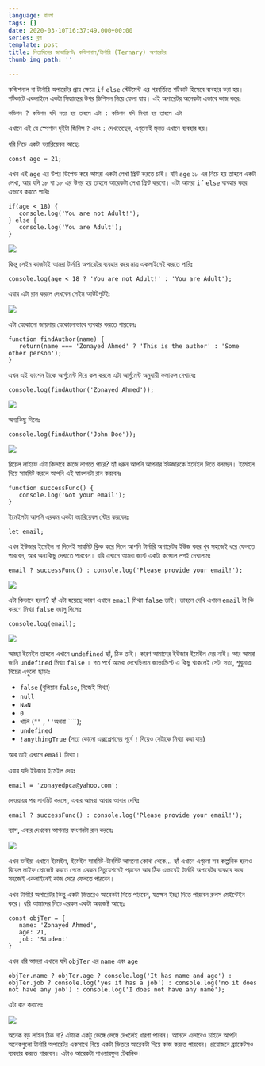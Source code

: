 ```yaml
---
language: বাংলা
tags: []
date: 2020-03-10T16:37:49.000+00:00
series: ব্লগ
template: post
title: নিত্যদিনের জাভাস্ক্রিপ্টঃ কন্ডিশনাল/টার্নারি (Ternary) অপারেটর
thumb_img_path: ''

---
```

কন্ডিশনাল বা টার্নারি অপারেটর প্রায় ক্ষেত্রে `if` `else` স্টেটমেন্ট এর পরবর্তিতে শর্টকাট হিসেবে ব্যবহার করা হয়। শর্টকাটে একলাইনে একটা সিদ্ধান্তের উপর ডিশিসন নিয়ে ফেলা যায়। এই অপারেটর অনেকটা এভাবে কাজ করেঃ

    কন্ডিশন ? কন্ডিশন যদি সত্য হয় তাহলে এটা : কন্ডিশন যদি মিথ্যা হয় তাহলে এটা

এখানে এই যে স্পেশাল দুইটা জিনিস `?` এবং `:` দেখতেছেন, এগুলোই মূলত এখানে ব্যবহার হয়।

ধরি নিচে একটা ভ্যারিয়েবল আছেঃ

    const age = 21;

এখন এই `age` এর উপর ডিপেন্ড করে আমরা একটা লেখা প্রিন্ট করতে চাই। যদি `age` ১৮ এর নিচে হয় তাহলে একটা লেখা, আর যদি ১৮ বা ১৮ এর উপর হয় তাহলে আরেকটা লেখা প্রিন্ট করবো। এটা আমরা `if` `else` ব্যবহার করে এভাবে করতে পারিঃ

    if(age < 18) {
       console.log('You are not Adult!');
    } else {
       console.log('You are Adult');
    }

![](https://cdn-images-1.medium.com/max/1000/1*GApq2nMnxQLdzakKxYMMSw.png)

কিন্তু সেইম কাজটাই আমরা টার্নারি অপারেটর ব্যবহার করে মাত্র একলাইনেই করতে পারিঃ

    console.log(age < 18 ? 'You are not Adult!' : 'You are Adult');

এবার এটা রান করলে দেখবেন সেইম আউটপুটইঃ

![](https://cdn-images-1.medium.com/max/1000/1*HjYhSdMOMdVxY3CLWU2g1w.png)

এটা যেকোনো জায়গায় যেকোনোভাবে ব্যবহার করতে পারবেনঃ

    function findAuthor(name) {
       return(name === 'Zonayed Ahmed' ? 'This is the author' : 'Some other person');
    }

এখন এই ফাংশন টাকে আর্গুমেন্ট দিয়ে কল করলে এটা আর্গুমেন্ট অনুযায়ী ফলাফল দেখাবেঃ

    console.log(findAuthor('Zonayed Ahmed'));

![](https://cdn-images-1.medium.com/max/1000/1*NT3uyf3z2esj1TEASAVkYg.png)

অন্যকিছু দিলেঃ

    console.log(findAuthor('John Doe'));

![](https://cdn-images-1.medium.com/max/1000/1*JFWqxP7bGhIZl6MiaI_rHg.png)

রিয়েল লাইফে এটা কিভাবে কাজে লাগতে পারে? হ্যাঁ ধরুন আপনি আপনার ইউজারকে ইমেইল দিতে বলছেন। ইমেইল দিয়ে সাবমিট করলে আপনি এই ফাংশনটা রান করবেনঃ

    function successFunc() {
       console.log('Got your email');
    }

ইমেইলটা আপনি এরকম একটা ভ্যারিয়েবল স্টোর করবেনঃ

    let email;

এখন ইউজার ইমেইল না দিলেই সাবমিট ক্লিক করে দিলে আপনি টার্নারি অপারেটর ইউজ করে খুব সহজেই ধরে ফেলতে পারবেন, আর অন্যকিছু দেখাতে পারবেন। ধরি এখানে আমরা জাস্ট একটা কন্সোল লগই দেখালামঃ

    email ? successFunc() : console.log('Please provide your email!');

![](https://cdn-images-1.medium.com/max/1000/1*_GtdLd2SFJolrPoZz4beKA.png)

এটা কিভাবে হলো? হ্যাঁ এটা হয়েছে কারণ এখানে `email` মিথ্যা `false` তাই। তাহলে দেখি এখানে `email` টা কি কারণে মিথ্যা `false` ভ্যালু দিলোঃ

    console.log(email);

![](https://cdn-images-1.medium.com/max/1000/1*NVWMUBmJ7F075PSj7YDyAg.png)

আচ্ছা ইমেইল তাহলে এখানে `undefined` হ্যাঁ, ঠিক তাই। কারণ আমাদের ইউজার ইমেইল দেয় নাই। আর আমরা জানি `undefined` মিথ্যা `false` । গত পর্বে আমরা দেখেছিলাম জাভাস্ক্রিপ্ট এ কিছু থাকলেই সেটা সত্য, শুধুমাত্র নিচের এগুলো ছাড়াঃ

* `false` (বুলিয়ান `false`, নিজেই মিথ্যা)
* `null`
* `NaN`
* `0`
* খালি (`""` , `''`অথবা \`\`\`\`);
* `undefined`
* `!anythingTrue` (সত্য কোনো এক্সপ্রেশনের পূর্বে `!` দিয়েও সেটাকে মিথ্যা করা যায়)

আর তাই এখানে `email` মিথ্যা।

এবার যদি ইউজার ইমেইল দেয়ঃ

    email = 'zonayedpca@yahoo.com';

দেওয়ায়র পর সাবমিট করলো, এবার আমরা আবার আবার দেখিঃ

    email ? successFunc() : console.log('Please provide your email!');

ব্যাস, এবার দেখবেন আপনার ফাংশনটা রান করবেঃ

![](https://cdn-images-1.medium.com/max/1000/1*TsjDJ3cBf4YYPYM4X7PyIw.png)

এখন ভাইয়া এখানে ইমেইল, ইমেইল সাবমিট-টাবমিট আসলো কোথা থেকে… হ্যাঁ এখানে এগুলো সব কাল্পনিক হলেও রিয়েল লাইফ প্রোজেক্ট করতে গেলে এরকম সিচুয়েশনেই পড়বেন আর ঠিক এভাবেই টার্নারি অপারেটর ব্যবহার করে সহজেই একলাইনেই কাজ সেরে ফেলতে পারবেন।

এখন টার্নারি অপারেটর কিন্তু একটা ভিতরেও আরেকটা দিতে পারবেন, যতক্ষন ইচ্ছা দিতে পারবেন রুলস মেইন্টেইন করে। ধরি আমাদের নিচে এরকম একটা অবজেক্ট আছেঃ

    const objTer = {
       name: 'Zonayed Ahmed',
       age: 21,
       job: 'Student'
    }

এখন ধরি আমরা এখানে যদি `objTer` এর `name` এবং `age`

    objTer.name ? objTer.age ? console.log('It has name and age') : objTer.job ? console.log('yes it has a job') : console.log('no it does not have any job') : console.log('I does not have any name');

এটা রান করালেঃ

![](https://cdn-images-1.medium.com/max/1000/1*7hcawxom7w_iyEbs9ybKdQ.png)

অনেক বড় লাইন ঠিক না? এটাকে একটু ভেঙ্গে ভেঙ্গে দেখলেই ধারণা পাবেন। আসলে এভাবেও চাইলে আপনি অনেকগুলো টার্নারি অপারেটর একসাথে নিয়ে একটা ভিতরে আরেকটা দিয়ে কাজ করতে পারবেন। প্রয়োজনে ব্র্যাকেটসও ব্যবহার করতে পারবেন। এটাও আরেকটা পাওয়ারফুল টেকনিক।